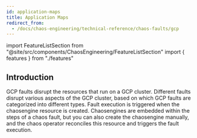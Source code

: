 ```yaml
---
id: application-maps
title: Application Maps
redirect_from:
  - /docs/chaos-engineering/technical-reference/chaos-faults/gcp
---
```


<!-- Import statement for Custom Components -->

import FeatureListSection from "@site/src/components/ChaosEngineering/FeatureListSection"
import { features } from "./features"

<!-- Heading Description -->

## Introduction

GCP faults disrupt the resources that run on a GCP cluster. Different faults disrupt various aspects of the GCP cluster, based on which GCP faults are categorized into different types.
Fault execution is triggered when the chaosengine resource is created. Chaosengines are embedded within the steps of a chaos fault, but you can also create the chaosengine manually, and the chaos operator reconciles this resource and triggers the fault execution.

<!-- Experiment List and Search Bar (every experiment added below, need to be added in this file also) -->

